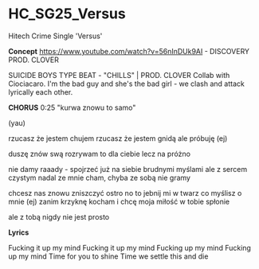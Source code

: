 # HC_SG25_Versus
Hitech Crime Single 'Versus'

**Concept**
https://www.youtube.com/watch?v=56nInDUk9AI - DISCOVERY PROD. CLOVER

SUICIDE BOYS TYPE BEAT - "CHILLS" | PROD. CLOVER
Collab with Ciociacaro. I'm the bad guy and she's the bad girl - we clash and attack lyrically each other.


**CHORUS**
0:25
"kurwa znowu to samo"

(yau)

rzucasz że jestem chujem
rzucasz że jestem gnidą
ale próbuję (ej)

duszę znów swą rozrywam 
to dla ciebie lecz na próżno

nie damy raaady - spojrzeć już na siebie 
brudnymi myślami ale z sercem czystym
nadal ze mnie cham, chyba ze sobą nie gramy 

chcesz nas znowu zniszczyć ostro
no to jebnij mi w twarz co myślisz o mnie (ej)
zanim krzyknę kocham i chcę 
moja miłość w tobie spłonie











ale z tobą nigdy nie jest prosto


**Lyrics**

Fucking it up my mind
Fucking it up my mind
Fucking up my mind
Fucking up my mind
Time for you to shine
Time we settle this and die

